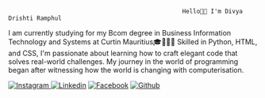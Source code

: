                                                      Hello👋🏽 I'm Divya Drishti Ramphul 
I am currently studying for my Bcom degree in Business Information Technology and Systems at Curtin Mauritius🎓👩🏾‍💻 Skilled in Python, HTML, and CSS, I'm passionate about learning how to craft elegant code that solves real-world challenges. My journey in the world of programming began after witnessing how the world is changing with computerisation.
                
 
 
 
 
 <div class="socialmedia">
            <a href="https://www.instagram.com/vani1_4/" target="_blank"><img src="Images /instagram.svg" id="instagram" alt="Instagram"              </a>
            <a href="https://www.linkedin.com/in/divya-drishti-ramphul-109866238/" target="_blank"><img src="Images /linkedin.svg"                     id="linkedin" alt="Linkedin"></a>
            <a href="https://www.facebook.com/div.ya.3597789/" target="_blank"><img src="Images /facebook.svg" id="facebook"                          alt="Facebook"></a>
            <a href="https://github.com/" target="_blank"><img src="Images /icons8-github-50.png" id="github" alt="Github"></a>
</div>
        

